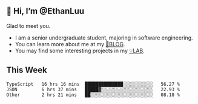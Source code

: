 ## 👋 Hi, I’m @EthanLuu

Glad to meet you.

- I am a senior undergraduate student, majoring in software engineering.
- You can learn more about me at my [📝BLOG](https://blog.ethanloo.cn).
- You may find some interesting projects in my [💡LAB](https://lab.ethanloo.cn).

## This Week
<!--START_SECTION:waka-->

```text
TypeScript   16 hrs 16 mins  ██████████████░░░░░░░░░░░   56.27 %
JSON         6 hrs 37 mins   █████▓░░░░░░░░░░░░░░░░░░░   22.93 %
Other        2 hrs 21 mins   ██░░░░░░░░░░░░░░░░░░░░░░░   08.18 %
```

<!--END_SECTION:waka-->
